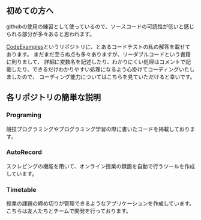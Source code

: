 ## 初めての方へ
githubの使用の練習として使っているので、ソースコードの可読性が低いと感じられる部分が多々あると思われます。

[CodeExamples](https://github.com/Takeda-Takumi/CodeExamples)というリポジトリに、とあるコードテストの私の解答を載せてあります。
まだまだ至らぬ点も多々ありますが、リーダブルコードという書籍に則りまして、
詳細に変数名を記述したり、わかりにくい処理はコメントで記載したり、できるだけわかりやすい処理になるよう心掛けてコーディングいたしましたので、
コーディング能力についてはこちらを見ていただけると幸いです。

## 各リポジトリの簡単な説明

### Programing
競技プログラミングやプログラミング学習の際に書いたコードを掲載しております。

### AutoRecord
スクレピングの機能を用いて、オンライン授業の録画を自動で行うツールを作成しています。

### Timetable
授業の課題の締め切りが管理できるようなアプリケーションを作成しています。
こちらは友人たちとチームで開発を行っております。
